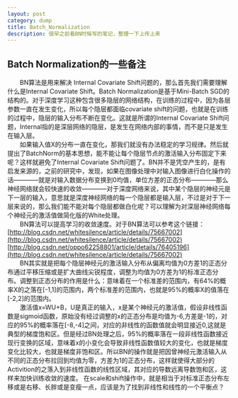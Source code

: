 ```yaml
---
layout: post
category: dump
title: Batch_Normalization
description: 很早之前看BN时候写的笔记，整理一下上传上来
---
```


## Batch Normalization的一些备注

　　BN算法是用来解决 Internal Covariate Shift问题的，那么首先我们需要理解什么是Internal Covariate Shift。Batch Normalization是基于Mini-Batch SGD的结构的。对于深度学习这种包含很多隐层的网络结构，在训练的过程中，因为各层参数一直在发生变化，所以每个隐层都面临covariate shift的问题，也就是在训练的过程中，隐层的输入分布不断在变化。这就是所谓的Internal Covariate Shift问题，Internal指的是深层网络的隐层，是发生在网络内部的事情，而不是只是发生在输入层。<br>
　　如果输入值X的分布一直在变化，那我们就没有办法稳定的学习规律。然后就提出了BatchNorm的基本思想，能不能让每个隐层节点的激活输入分布固定下来呢？这样就避免了Internal Covariate Shift问题了。BN并不是凭空产生的，是有启发来源的，之前的研究中，发现，如果在图像处理中对输入图像进行白化操作的话————就是对输入数据分布变换到0均值，单位方差的正态分布————那么神经网络就会较快速的收敛————对于深度网络来说，其中某个隐层的神经元是下一层的输入，意思就是深度神经网络的每一个隐层都是输入层，不过是对于下一层来说的，那么我们能不能对每个隐层都做白化呢？可以理解为对深层神经网络每个神经元的激活值做简化版的White处理。<br>
　　BN算法可以提高学习的收敛速度。对于BN算法可以参考这个链接：[http://blog.csdn.net/whitesilence/article/details/75667002](http://blog.csdn.net/whitesilence/article/details/75667002)
[http://blog.csdn.net/oppo62258801/article/details/76405196](http://blog.csdn.net/whitesilence/article/details/75667002)<br>
　　BN其实就是把每个隐层神经元的激活输入分布从偏离均值为0方差1的正态分布通过平移压缩或是扩大曲线尖锐程度，调整为均值为0方差为1的标准正态分布。调整到正态分布的作用是什么：意味着在一个标准差的范围内，有64%的概率X的之落在[-1,1]的范围内，两个标准差的范围内，也就是95%的概率X的值落在[-2,2]的范围内。<br>
　　激活值x=WU+B，U是真正的输入，x是某个神经元的激活值，假设非线性函数是sigmoid函数，原始没有经过调整的x的正态分布是均值为-6,方差是-1的，对应的95%的概率落在[-8,-4]之间，对应的非线性的函数值就会明显接近0,这就是典型的梯度饱和区。但是经过BN处理之后，95%的概率落在一段非线性函数接近现行变换的区域，意味着x的小变化会导致非线性函数值较大的变化，也就是梯度变化比较大，也就是梯度非饱和区。所以BN的操作就是把因曾神经元激活输入从不同的正态分布拉回到均值为零，方差为1的正态分布，这样就使得大部分的Activition的之落入到非线性函数的线性区域，其对应的导数远离导数饱和区，这样来加快训练收敛的速度。
在scale和shift操作中，就是相当于对标准正态分布左移或是右移、长胖或是变瘦一点，应该是为了找到非线性和线性的一个平衡点？



 	